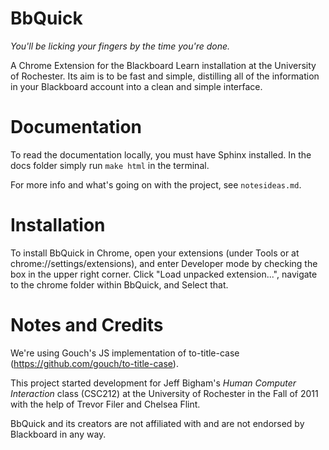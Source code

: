 BbQuick
=======

*You'll be licking your fingers by the time you're done.*

A Chrome Extension for the Blackboard Learn installation
at the University of Rochester. Its aim is to be fast and simple, distilling
all of the information in your Blackboard account into a clean and simple
interface.


Documentation
=============

To read the documentation locally, you must have Sphinx installed. In the docs
folder simply run `make html` in the terminal.

For more info and what's going on with the project, see `notesideas.md`.


Installation
============

To install BbQuick in Chrome, open your extensions (under Tools or at
chrome://settings/extensions), and enter Developer mode by checking the box
in the upper right corner. Click "Load unpacked extension...", navigate to
the chrome folder within BbQuick, and Select that.


Notes and Credits
=================

We're using Gouch's JS implementation of to-title-case (https://github.com/gouch/to-title-case).

This project started development for Jeff Bigham's *Human Computer Interaction*
class (CSC212) at the University of Rochester in the Fall of 2011 with the help
of Trevor Filer and Chelsea Flint.

BbQuick and its creators are not affiliated with and are not endorsed by
Blackboard in any way.
